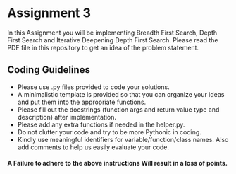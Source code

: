 # Assignment 3
In this Assignment you will be implementing Breadth First Search, Depth First Search and Iterative Deepening Depth First Search.
Please read the PDF file in this repository to get an idea of the problem statement.

## Coding Guidelines
* Please use .py files provided to code your solutions.
* A minimalistic template is provided so that you can organize your ideas and put them into the appropriate functions.
* Please fill out the docstrings (function args and return value type and description) after implementation.
* Please add any extra functions if needed in the helper.py.
* Do not clutter your code and try to be more Pythonic in coding.
* Kindly use meaningful identifiers for variable/function/class names. Also add comments to help us easily evaluate your code.

#### A Failure to adhere to the above instructions Will result in a loss of points.
